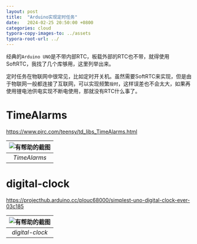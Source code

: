 ```yaml
---
layout: post
title:  "Arduino实现定时任务"
date:   2024-02-25 20:50:00 +0800
categories: cloud
typora-copy-images-to: ../assets
typora-root-url: ../
---
```


经典的`Arduino UNO`是不带内部RTC，板载外部的RTC也不带，就得使用SoftRTC，我找了几个库够用，这里列举出来。

定时任务在物联网中很常见，比如定时开关机。虽然需要SoftRTC来实现，但是由于物联网一般都连接了互联网，可以实现频繁`授时`，这样误差也不会太大，如果再使用锂电池供电实现不断电使用，那就没有RTC什么事了。

# TimeAlarms 

https://www.pjrc.com/teensy/td_libs_TimeAlarms.html

| ![有帮助的截图](/assets/16247e66b3567e87e89e76448021096.jpg) |
| :----------------------------------------: |
|          *TimeAlarms*          |

# digital-clock

https://projecthub.arduino.cc/plouc68000/simplest-uno-digital-clock-ever-03c185

| ![有帮助的截图](/assets/微信截图_20240225210457.png) |
| :----------------------------------------: |
|          *digital-clock*          |
